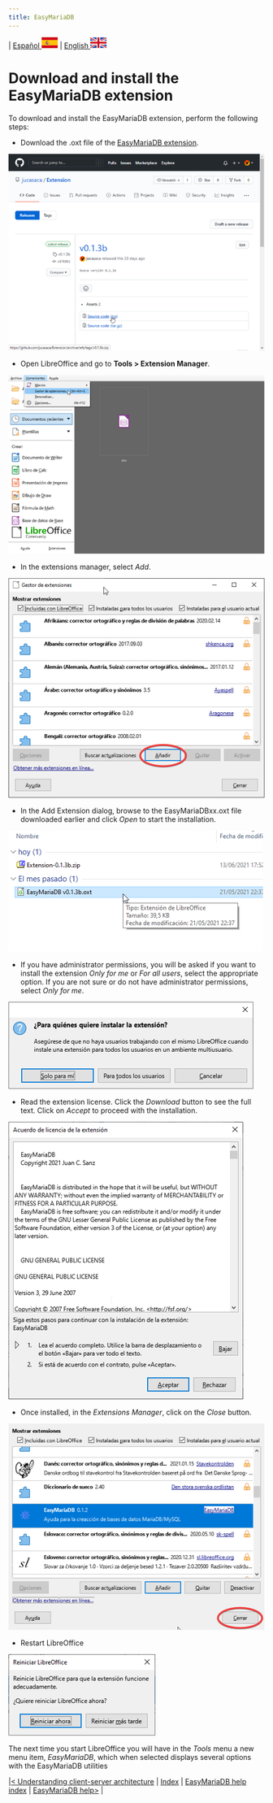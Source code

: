 ```yaml
---
title: EasyMariaDB
---
```


| [ Español ](index.md) ![Jekyll](/img/spain.png) | [ English ](EN_index.md) ![Jekyll](/img/england.png)

# Download and install the EasyMariaDB extension

To download and install the EasyMariaDB extension, perform the following steps:

- Download the .oxt file of the [EasyMariaDB extension](https://github.com/jucasaca/Extension/releases/latest).

![Jekyll](/img/ext1.png)

- Open LibreOffice and go to **Tools > Extension Manager**.

![Jekyll](/img/ext3.png)

- In the extensions manager, select _Add_.

![Jekyll](/img/ext4.png)

- In the Add Extension dialog, browse to the EasyMariaDBxx.oxt file downloaded earlier and click _Open_ to start the installation.

![Jekyll](/img/ext5.png)

- If you have administrator permissions, you will be asked if you want to install the extension _Only for me_ or _For all users_, select the appropriate option. If you are not sure or do not have administrator permissions, select _Only for me_.

![Jekyll](/img/ext6.png)

- Read the extension license. Click the _Download_ button to see the full text. Click on _Accept_ to proceed with the installation.

![Jekyll](/img/ext7.png)

- Once installed, in the _Extensions Manager_, click on the _Close_ button.

![Jekyll](/img/ext8.png)

- Restart LibreOffice

![Jekyll](/img/ext9.png)

The next time you start LibreOffice you will have in the _Tools_ menu a new menu item, _EasyMariaDB_, which when selected displays several options with the EasyMariaDB utilities

|[< Understanding client-server architecture](EN_clienteservidor.md) | [Index](EN_index.md#index) | [EasyMariaDB help index](EN_ayuda.md) | [EasyMariaDB help>](EN_ayuda.md) |
